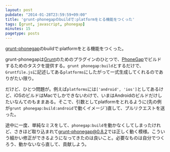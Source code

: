 ```yaml
---
layout: post
pubdate: "2014-01-28T23:59:59+09:00"
title: 'grunt-phonegapのbuildで:platformをとる機能をつくった'
tags: [grunt, javascript, phonegap]
minutes: 15
pagetype: posts
---
```

[grunt-phonegap][logankoester/grunt-phonegap]のbuildで:platformをとる機能をつくった。

grunt-phonegapは[Grunt][grunt]のためのプラグインのひとつで、[PhoneGap][phonegap]でビルドするためのタスクを提供する。`grunt phonegap:build`とするだけで、`Gruntfile.js`に記述してある`platforms`にしたがって一式生成してくれるのでありがたい限り。

だけど、ひとつ問題が。例えば`platforms`には`['android', 'ios']`としてあるけど、iOSのビルドはMacでしかできないわけで、いまはAndroidのビルドだけしたいなんてのもままある。そこで、引数としてplatformをとれるように(先の例が`grunt phonegap:build:android`で動くイメージ`)直して、プルリクエストを送った。

途中に一度、単純なミスをして、`phonegap:build`を動かなくしてしまったけれど、さきほど取り込まれて[grunt-phonegap@0.8.2][grunt-phonegap@0.8.2]では正しく動く模様。こういう細かい修正ができるようになってきたのは良いこと。必要なものは自分でつくろう、動かないなら直して、貢献しよう。

[logankoester/grunt-phonegap]: https://github.com/logankoester/grunt-phonegap
[grunt]: http://gruntjs.com/
[phonegap]: http://phonegap.com/
[grunt-phonegap@0.8.2]: https://github.com/logankoester/grunt-phonegap/tree/v0.8.2

